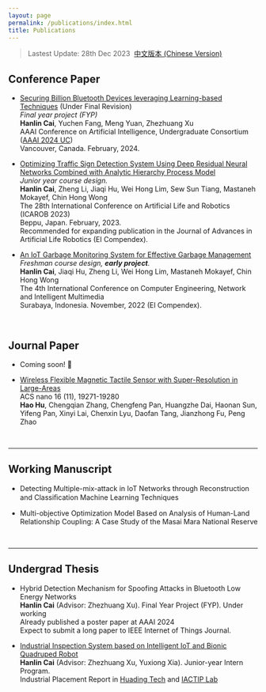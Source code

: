 ```yaml
---
layout: page
permalink: /publications/index.html
title: Publications
---
```


> Lastest Update: 28th Dec 2023&nbsp;  [中文版本 (Chinese Version)](https://caihanlin.com/file/publications-zh/)

## Conference Paper

- [Securing Billion Bluetooth Devices leveraging Learning-based Techniques](https://caihanlin.com/file/404/) (Under Final Revision)<br>*Final year project (FYP)*<br>**Hanlin Cai**, Yuchen Fang, Meng Yuan, Zhezhuang Xu<br>AAAI Conference on Artificial Intelligence, Undergraduate Consortium ([AAAI 2024 UC](https://aaai.org/aaai-conference/undergraduate-consortium/))<br>Vancouver, Canada. February, 2024.

- [Optimizing Traffic Sign Detection System Using Deep Residual Neural Networks Combined with Analytic Hierarchy Process Model](https://www.researchgate.net/publication/374730865)<br>*Junior year course design.*<br>**Hanlin Cai**, Zheng Li, Jiaqi Hu, Wei Hong Lim, Sew Sun Tiang, Mastaneh Mokayef, Chin Hong Wong<br>The 28th International Conference on Artificial Life and Robotics (ICAROB 2023)<br>Beppu, Japan. February, 2023.<br>Recommended for expanding publication in the Journal of Advances in Artificial Life Robotics (EI Compendex).

- [An IoT Garbage Monitoring System for Effective Garbage Management](https://www.researchgate.net/publication/368410220_An_IoT_Garbage_Monitoring_System_for_Effective_Garbage_Management)<br>*Freshman course design, **early project**.*<br>**Hanlin Cai**, Jiaqi Hu, Zheng Li, Wei Hong Lim, Mastaneh Mokayef, Chin Hong Wong<br>The 4th International Conference on Computer Engineering, Network and Intelligent Multimedia<br>Surabaya, Indonesia. November, 2022 (EI Compendex).<br>

  <br>

## Journal Paper

- Coming soon! 🚀
- [Wireless Flexible Magnetic Tactile Sensor with Super-Resolution in Large-Areas](https://pubs.acs.org/doi/epdf/10.1021/acsnano.2c08664)<br>ACS nano 16 (11), 19271-19280<br>**Hao Hu**, Chengqian Zhang, Chengfeng Pan, Huangzhe Dai, Haonan Sun, Yifeng Pan, Xinyi Lai, Chenxin Lyu, Daofan Tang, Jianzhong Fu, Peng Zhao


  <br>

---

## Working Manuscript

- Detecting Multiple-mix-attack in IoT Networks through Reconstruction and Classiﬁcation Machine Learning Techniques<br>

- Multi-objective Optimization Model Based on Analysis of Human-Land Relationship Coupling: A Case Study of the Masai Mara National Reserve<br>

  <br>

---

## Undergrad Thesis

- Hybrid Detection Mechanism for Spoofing Attacks in Bluetooth Low Energy Networks<br>**Hanlin Cai** (Advisor: Zhezhuang Xu). Final Year Project (FYP). Under working<br>Already published a poster paper at AAAI 2024<br>Expect to submit a long paper to IEEE Internet of Things Journal.

- [Industrial Inspection System based on Intelligent IoT and Bionic Quadruped Robot](https://caihanlin.com/mypaper/thesis/IP-report.pdf)<br>**Hanlin Cai** (Advisor: Zhezhuang Xu, Yuxiong Xia). Junior-year Intern Program.<br>Industrial Placement Report in [Huading Tech](http://www.hdim.com.cn/) and [IACTIP Lab](https://dqxy.fzu.edu.cn/en/)<br>

  <br>
